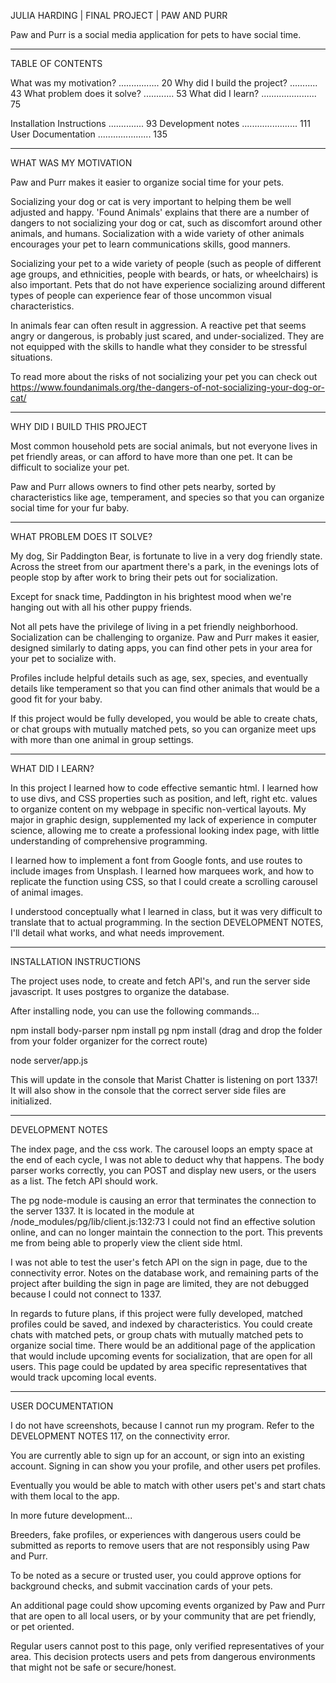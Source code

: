 JULIA HARDING | FINAL PROJECT | PAW AND PURR

Paw and Purr is a social media application for pets to have social time.

------------------------------------------------------------------------------------------

TABLE OF CONTENTS

What was my motivation? ................ 20
Why did I build the project? ........... 43
What problem does it solve? ............ 53
What did I learn? ...................... 75

Installation Instructions .............. 93
Development notes ...................... 111
User Documentation ..................... 135

------------------------------------------------------------------------------------------

WHAT WAS MY MOTIVATION

Paw and Purr makes it easier to organize social time for your pets.

Socializing your dog or cat is very important to helping them be well adjusted and happy. 
'Found Animals' explains that there are a number of dangers to not socializing your dog 
or cat, such as discomfort around other animals, and humans. Socialization with a wide 
variety of other animals encourages your pet to learn communications skills, good manners.

Socializing your pet to a wide variety of people (such as people of different age groups, 
and ethnicities, people with beards, or hats, or wheelchairs) is also important. Pets 
that do not have experience socializing around different types of people can experience 
fear of those uncommon visual characteristics.

In animals fear can often result in aggression. A reactive pet that seems angry or 
dangerous, is probably just scared, and under-socialized. They are not equipped with the 
skills to handle what they consider to be stressful situations.

To read more about the risks of not socializing your pet you can check out
https://www.foundanimals.org/the-dangers-of-not-socializing-your-dog-or-cat/

------------------------------------------------------------------------------------------

WHY DID I BUILD THIS PROJECT

Most common household pets are social animals, but not everyone lives in pet friendly 
areas, or can afford to have more than one pet. It can be difficult to socialize your pet.

Paw and Purr allows owners to find other pets nearby, sorted by characteristics like age, 
temperament, and species so that you can organize social time for your fur baby.

------------------------------------------------------------------------------------------

WHAT PROBLEM DOES IT SOLVE?

My dog, Sir Paddington Bear, is fortunate to live in a very dog friendly state. Across 
the street from our apartment there's a park, in the evenings lots of people stop by after 
work to bring their pets out for socialization.

Except for snack time, Paddington in his brightest mood when we're hanging out with all 
his other puppy friends.

Not all pets have the privilege of living in a pet friendly neighborhood. Socialization 
can be challenging to organize. Paw and Purr makes it easier, designed similarly to 
dating apps, you can find other pets in your area for your pet to socialize with.

Profiles include helpful details such as age, sex, species, and eventually details like 
temperament so that you can find other animals that would be a good fit for your baby.

If this project would be fully developed, you would be able to create chats, or chat 
groups with mutually matched pets, so you can organize meet ups with more than one animal 
in group settings.

------------------------------------------------------------------------------------------

WHAT DID I LEARN?

In this project I learned how to code effective semantic html. I learned how to use divs, 
and CSS properties such as position, and left, right etc. values to organize content on 
my webpage in specific non-vertical layouts. My major in graphic design, supplemented my 
lack of experience in computer science, allowing me to create a professional looking 
index page, with little understanding of comprehensive programming.

I learned how to implement a font from Google fonts, and use routes to include images 
from Unsplash. I learned how marquees work, and how to replicate the function using CSS, 
so that I could create a scrolling carousel of animal images.

I understood conceptually what I learned in class, but it was very difficult to translate 
that to actual programming. In the section DEVELOPMENT NOTES, I'll detail what works, and 
what needs improvement.

------------------------------------------------------------------------------------------

INSTALLATION INSTRUCTIONS

The project uses node, to create and fetch API's, and run the server side javascript.
It uses postgres to organize the database.

After installing node, you can use the following commands...

npm install body-parser
npm install pg
npm install (drag and drop the folder from your folder organizer for the correct route)

node server/app.js

This will update in the console that Marist Chatter is listening on port 1337!
It will also show in the console that the correct server side files are initialized.

------------------------------------------------------------------------------------------

DEVELOPMENT NOTES

The index page, and the css work. The carousel loops an empty space at the end of each 
cycle, I was not able to deduct why that happens. The body parser works correctly, you 
can POST and display new users, or the users as a list. The fetch API should work.

The pg node-module is causing an error that terminates the connection to the server 1337.
It is located in the module at /node_modules/pg/lib/client.js:132:73
I could not find an effective solution online, and can no longer maintain the connection 
to the port. This prevents me from being able to properly view the client side html.

I was not able to test the user's fetch API on the sign in page, due to the connectivity 
error. Notes on the database work, and remaining parts of the project after building the 
sign in page are limited, they are not debugged because I could not connect to 1337.

In regards to future plans, if this project were fully developed, matched profiles could 
be saved, and indexed by characteristics. You could create chats with matched pets, or 
group chats with mutually matched pets to organize social time. There would be an 
additional page of the application that would include upcoming events for socialization, 
that are open for all users. This page could be updated by area specific representatives 
that would track upcoming local events.

------------------------------------------------------------------------------------------

USER DOCUMENTATION

I do not have screenshots, because I cannot run my program. Refer to the DEVELOPMENT 
NOTES 117, on the connectivity error.

You are currently able to sign up for an account, or sign into an existing account. 
Signing in can show you your profile, and other users pet profiles.

Eventually you would be able to match with other users pet's and start chats with them 
local to the app.

In more future development...

Breeders, fake profiles, or experiences with dangerous users could be submitted as 
reports to remove users that are not responsibly using Paw and Purr.

To be noted as a secure or trusted user, you could approve options for background checks, 
and submit vaccination cards of your pets.

An additional page could show upcoming events organized by Paw and Purr that are open to 
all local users, or by your community that are pet friendly, or pet oriented.

Regular users cannot post to this page, only verified representatives of your area. This 
decision protects users and pets from dangerous environments that might not be safe or 
secure/honest.
